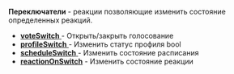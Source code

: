 
**Переключатели** - реакции позволяющие изменить состояние определенных реакций.


 * [**voteSwitch** ](/docs-test/reactions/voteopen)- Открыть/закрыть голосование
 * [**profileSwitch** ](/docs-test/reactions/profileswitch)- Изменить статус профиля bool
 * [**scheduleSwitch**  ](/docs-test/reactions/scheduleon)- Изменить состояние расписания
 * [**reactionOnSwitch**](/docs-test/reactions/reactionswitch) - Изменить состояние реакции


  
